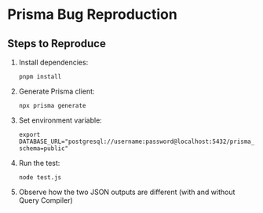 # Prisma Bug Reproduction

## Steps to Reproduce

1. Install dependencies:
   ```
   pnpm install
   ```

2. Generate Prisma client:
   ```
   npx prisma generate
   ```

3. Set environment variable:
   ```
   export DATABASE_URL="postgresql://username:password@localhost:5432/prisma_bug_db?schema=public"
   ```

4. Run the test:
   ```
   node test.js
   ```

5. Observe how the two JSON outputs are different (with and without Query Compiler)
